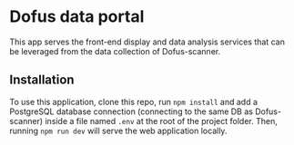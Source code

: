 # Dofus data portal

This app serves the front-end display and data analysis services that can be leveraged from the data collection of Dofus-scanner.

## Installation 

To use this application, clone this repo, run `npm install` and add a PostgreSQL database connection (connecting to the same DB as Dofus-scanner) inside a file named `.env` at the root of the project folder. Then, running `npm run dev` will serve the web application locally. 